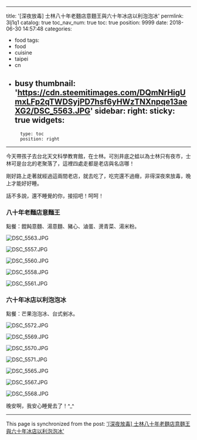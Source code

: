 
---
title: '[深夜放毒] 士林八十年老麵店意麵王與六十年冰店以利泡泡冰'
permlink: 3lj1q1
catalog: true
toc_nav_num: true
toc: true
position: 9999
date: 2018-06-30 14:57:48
categories:
- food
tags:
- food
- cuisine
- taipei
- cn
- busy
thumbnail: 'https://cdn.steemitimages.com/DQmNrHigUmxLFp2qTWDSyjPD7hsf6yHWzTNXnpqe13aeXG2/DSC_5563.JPG'
sidebar:
    right:
        sticky: true
widgets:
    -
        type: toc
        position: right
---


今天帶孩子去台北天文科學教育館，在士林。可別井底之蛙以為士林只有夜市，士林可是台北的老聚落了，這裡四處走都是老店與名店哪！

剛好路上走著就經過這兩間老店，就去吃了，吃完還不過癮，非得深夜來放毒，晚上才能好好睡。

話不多說，還不睡覺的你，接招吧！呵呵！

<h3>八十年老麵店意麵王</h3>

點餐：餛飩意麵、湯意麵、豬心、滷蛋、燙青菜、湯米粉。

![DSC_5563.JPG](https://cdn.steemitimages.com/DQmNrHigUmxLFp2qTWDSyjPD7hsf6yHWzTNXnpqe13aeXG2/DSC_5563.JPG)

![DSC_5557.JPG](https://cdn.steemitimages.com/DQmViTAyjsEb3x2znq28qJq28A3yRPfHZywfbLX2aTTN9Zw/DSC_5557.JPG)

![DSC_5560.JPG](https://cdn.steemitimages.com/DQmQHpHxYhmunzjhwKpYA36ttkzdaQBkwBF8hXBdrJbxGND/DSC_5560.JPG)

![DSC_5558.JPG](https://cdn.steemitimages.com/DQmNhuiPjv7w5gT8kBPHuncEQKQqQfUqDCTwGuHewEhKVfG/DSC_5558.JPG)

![DSC_5561.JPG](https://cdn.steemitimages.com/DQmYw8afbZToP3yuqryS4fxKHQ7vXVXscNhxUv9HZDyGyia/DSC_5561.JPG)

<h3>六十年冰店以利泡泡冰</h3>

點餐：芒果泡泡冰、台式剉冰。



![DSC_5572.JPG](https://cdn.steemitimages.com/DQmeFPy4MC4pawp2tKm6Bgsu6oX9WkEpCzxQ9mxvXZ88wAu/DSC_5572.JPG)

![DSC_5569.JPG](https://cdn.steemitimages.com/DQmfUnGdJB8ivHxzvva8EtUxLHfZf93JPFqHniAgTBcSqZ7/DSC_5569.JPG)

![DSC_5570.JPG](https://cdn.steemitimages.com/DQmTz2SnDUFdFNd11SvXoPb44suPQH561qEoEe4PtXMApXH/DSC_5570.JPG)

![DSC_5571.JPG](https://cdn.steemitimages.com/DQmahzWkmQ3LB9zEhbNu1nTnhQvxiZGMNf6jhFg3NJxDByp/DSC_5571.JPG)

![DSC_5565.JPG](https://cdn.steemitimages.com/DQmUd9XXdyY1fHbW6ngR4JD3SuHvuJbL1kywjACxrLUByCP/DSC_5565.JPG)

![DSC_5567.JPG](https://cdn.steemitimages.com/DQmcHHmZBbRx2GbWKqu6zqhEKpEGqQD7oipBhvVunkdVpVe/DSC_5567.JPG)

![DSC_5568.JPG](https://cdn.steemitimages.com/DQmb4KopJsRAG9zmKqujTj9c6c4SgMSFzCArokxFEyVDUA1/DSC_5568.JPG)


晚安啊，我安心睡覺去了！^_^

- - -

This page is synchronized from the post: ['[深夜放毒] 士林八十年老麵店意麵王與六十年冰店以利泡泡冰'](https://steemit.com/@deanliu/3lj1q1)
